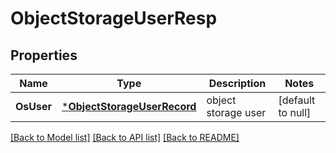 # ObjectStorageUserResp

## Properties
Name | Type | Description | Notes
------------ | ------------- | ------------- | -------------
**OsUser** | [***ObjectStorageUserRecord**](ObjectStorageUserRecord.md) | object storage user | [default to null]

[[Back to Model list]](../README.md#documentation-for-models) [[Back to API list]](../README.md#documentation-for-api-endpoints) [[Back to README]](../README.md)


